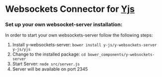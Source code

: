 # Websockets Connector for [Yjs](https://github.com/y-js/yjs)

### Set up your own websocket-server installation:
In order to start your own websockets-server follow the following steps:

1. Install y-websockets-server: `bower install y-js/y-websockets-server y-js/yjs`
2. Change to the installed package: `cd bower_components/y-websockets-server`
3. Start Server: `node src/server.js`
4. Server will be available on port 2345
